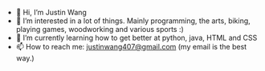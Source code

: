 - 👋 Hi, I’m Justin Wang
- 👀 I’m interested in a lot of things. Mainly programming, the arts, biking, playing games, woodworking and various sports :)
- 🌱 I’m currently learning how to get better at python, java, HTML and CSS
- 📫 How to reach me: justinwang407@gmail.com (my email is the best way.)

<!---
jutinwang/jutinwang is a ✨ special ✨ repository because its `README.md` (this file) appears on your GitHub profile.
You can click the Preview link to take a look at your changes.
--->
